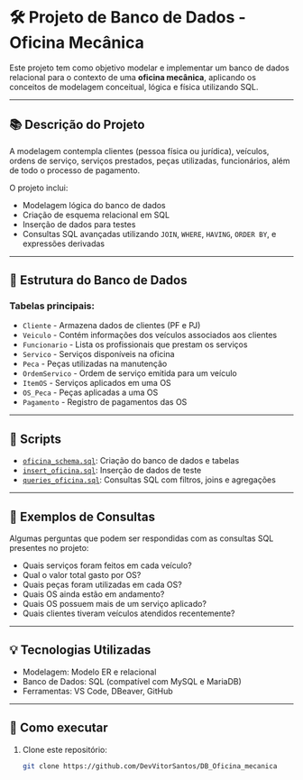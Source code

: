 # 🛠 Projeto de Banco de Dados - Oficina Mecânica

Este projeto tem como objetivo modelar e implementar um banco de dados relacional para o contexto de uma **oficina mecânica**, aplicando os conceitos de modelagem conceitual, lógica e física utilizando SQL.

---

## 📚 Descrição do Projeto

A modelagem contempla clientes (pessoa física ou jurídica), veículos, ordens de serviço, serviços prestados, peças utilizadas, funcionários, além de todo o processo de pagamento.

O projeto inclui:

- Modelagem lógica do banco de dados
- Criação de esquema relacional em SQL
- Inserção de dados para testes
- Consultas SQL avançadas utilizando `JOIN`, `WHERE`, `HAVING`, `ORDER BY`, e expressões derivadas

---

## 🧱 Estrutura do Banco de Dados

### Tabelas principais:

- `Cliente` - Armazena dados de clientes (PF e PJ)
- `Veiculo` - Contém informações dos veículos associados aos clientes
- `Funcionario` - Lista os profissionais que prestam os serviços
- `Servico` - Serviços disponíveis na oficina
- `Peca` - Peças utilizadas na manutenção
- `OrdemServico` - Ordem de serviço emitida para um veículo
- `ItemOS` - Serviços aplicados em uma OS
- `OS_Peca` - Peças aplicadas a uma OS
- `Pagamento` - Registro de pagamentos das OS

---

## 🧪 Scripts

- [`oficina_schema.sql`](./oficina_schema.sql): Criação do banco de dados e tabelas
- [`insert_oficina.sql`](./insert_oficina.sql): Inserção de dados de teste
- [`queries_oficina.sql`](./queries_oficina.sql): Consultas SQL com filtros, joins e agregações

---

## 🔎 Exemplos de Consultas

Algumas perguntas que podem ser respondidas com as consultas SQL presentes no projeto:

- Quais serviços foram feitos em cada veículo?
- Qual o valor total gasto por OS?
- Quais peças foram utilizadas em cada OS?
- Quais OS ainda estão em andamento?
- Quais OS possuem mais de um serviço aplicado?
- Quais clientes tiveram veículos atendidos recentemente?

---

## 💡 Tecnologias Utilizadas

- Modelagem: Modelo ER e relacional
- Banco de Dados: SQL (compatível com MySQL e MariaDB)
- Ferramentas: VS Code, DBeaver, GitHub

---

## 📁 Como executar

1. Clone este repositório:
   ```bash
   git clone https://github.com/DevVitorSantos/DB_Oficina_mecanica
